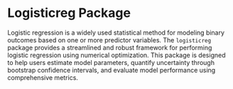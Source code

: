 # Logisticreg Package
  
Logistic regression is a widely used statistical method for modeling binary outcomes based on one
or more predictor variables. The `logisticreg` package provides a streamlined and robust framework
for performing logistic regression using numerical optimization. This package is designed to help users
estimate model parameters, quantify uncertainty through bootstrap confidence intervals, and evaluate model
performance using comprehensive metrics.